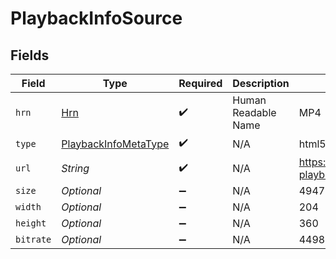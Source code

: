 # PlaybackInfoSource


## Fields

| Field                                                                      | Type                                                                       | Required                                                                   | Description                                                                | Example                                                                    |
| -------------------------------------------------------------------------- | -------------------------------------------------------------------------- | -------------------------------------------------------------------------- | -------------------------------------------------------------------------- | -------------------------------------------------------------------------- |
| `hrn`                                                                      | [Hrn](../../models/components/Hrn.md)                                      | :heavy_check_mark:                                                         | Human Readable Name                                                        | MP4                                                                        |
| `type`                                                                     | [PlaybackInfoMetaType](../../models/components/PlaybackInfoMetaType.md)    | :heavy_check_mark:                                                         | N/A                                                                        | html5/video/mp4                                                            |
| `url`                                                                      | *String*                                                                   | :heavy_check_mark:                                                         | N/A                                                                        | https://asset-cdn.lp-playback.monster/hls/1bde4o2i6xycudoy/static360p0.mp4 |
| `size`                                                                     | *Optional<Double>*                                                         | :heavy_minus_sign:                                                         | N/A                                                                        | 494778                                                                     |
| `width`                                                                    | *Optional<Double>*                                                         | :heavy_minus_sign:                                                         | N/A                                                                        | 204                                                                        |
| `height`                                                                   | *Optional<Double>*                                                         | :heavy_minus_sign:                                                         | N/A                                                                        | 360                                                                        |
| `bitrate`                                                                  | *Optional<Double>*                                                         | :heavy_minus_sign:                                                         | N/A                                                                        | 449890                                                                     |